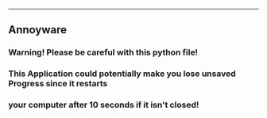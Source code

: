   ________________________________________________________________________________________
## Annoyware 

### Warning! Please be careful with this python file!
### This Application could potentially make you lose unsaved Progress since it restarts
### your computer after 10 seconds if it isn't closed!
          
